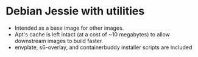 # Debian Jessie with utilities
   * Intended as a base image for other images.
   * Apt's cache is left intact (at a cost of ~10 megabytes) to allow downstream images to build faster.
   * envplate, s6-overlay, and containerbuddy installer scripts are included
